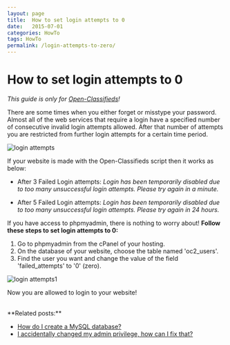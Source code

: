 ```yaml
---
layout: page
title:  How to set login attempts to 0
date:   2015-07-01
categories: HowTo
tags: HowTo
permalink: /login-attempts-to-zero/
---
```

# How to set login attempts to 0

_This guide is only for [Open-Classifieds](http://open-classifieds.com/)!_

There are some times when you either forget or misstype your password. Almost all of the web services that require a login have a specified number of consecutive invalid login attempts allowed. After that number of attempts you are restricted from further login attempts for a certain time period.

![login attempts](http://docs.yclas.com/images/loginattempts1.png)

If your website is made with the Open-Classifieds script then it works as below:

+ After 3 Failed Login attempts: _Login has been temporarily disabled due to too many unsuccessful login attempts. Please try again in a minute._

+ After 5 Failed Login attempts: _Login has been temporarily disabled due to too many unsuccessful login attempts. Please try again in 24 hours._

If you have access to phpmyadmin, there is nothing to worry about! **Follow these steps to set login attempts to 0:**

1. Go to phpmyadmin from the cPanel of your hosting.
2. On the database of your website, choose the table named 'oc2_users'.
3. Find the user you want and change the value of the field 'failed_attempts' to '0' (zero).

![login attempts1](http://docs.yclas.com/images/loginattempts.png)

Now you are allowed to login to your website!

<br>
  **Related posts:**
  
* [How do I create a MySQL database?](http://docs.yclas.com/create-mysql-database/)
* [I accidentally changed my admin privilege, how can I fix that?](http://docs.yclas.com/accidentally-changed-admin-privilege-can-fix/)


